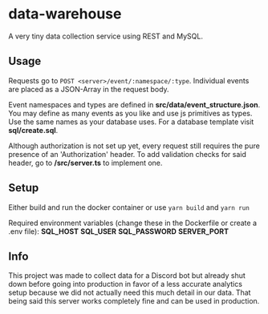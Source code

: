 # data-warehouse

A very tiny data collection service using REST and MySQL.

## Usage

Requests go to `POST <server>/event/:namespace/:type`. Individual events are placed as a JSON-Array in the request body.

Event namespaces and types are defined in **src/data/event_structure.json**. You may define as many events as you like and use js primitives as types. Use the same names as your database uses. For a database template visit **sql/create.sql**.

Although authorization is not set up yet, every request still requires the pure presence of an 'Authorization' header. To add validation checks for said header, go to **/src/server.ts** to implement one.

## Setup

Either build and run the docker container or use `yarn build` and `yarn run`

Required environment variables (change these in the Dockerfile or create a .env file):
**SQL_HOST**
**SQL_USER**
**SQL_PASSWORD**
**SERVER_PORT**

## Info

This project was made to collect data for a Discord bot but already shut down before going into production in favor of a less accurate analytics setup because we did not actually need this much detail in our data. That being said this server works completely fine and can be used in production.
